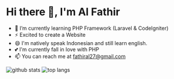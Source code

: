 # Hi there 👋, I'm Al Fathir

- 🔭 I’m currently learning PHP Framework (Laravel & CodeIgniter)
- ⚡ Excited to create a Website
- 😄 I'm natively speak Indonesian and still learn english.
- 💕 I'm currently fall in love with PHP
- 📫 You can reach me at fathiral27@gmail.com

![github stats](https://github-readme-stats.vercel.app/api?username=alfathir&show_icons=true)
![top langs](https://github-readme-stats.vercel.app/api/top-langs/?username=alfathir&theme=vue)
